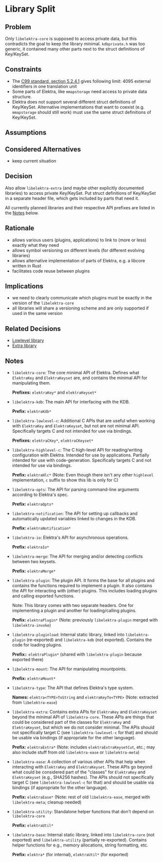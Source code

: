 # Library Split

## Problem

Only `libelektra-core` is supposed to access private data, but this contradicts the goal to keep the library minimal.
`kdbprivate.h` was too generic, it contained many other parts next to the struct definitions of Key/KeySet.

## Constraints

- The [C99 standard, section 5.2.4.1](http://www.open-std.org/jtc1/sc22/wg14/) gives following limit:
  4095 external identifiers in one translation unit
- Some parts of Elektra, like `mmapstorage` need access to private data structure.
- Elektra does not support several different struct definitions of Key/KeySet.
  Alternative implementations that want to coexist (e.g. `mmapstorage` should still work)
  must use the same struct definitions of Key/KeySet.

## Assumptions

## Considered Alternatives

- keep current situation

## Decision

Also allow `libelektra-extra` (and maybe other explicitly documented libraries) to access private Key/KeySet.
Put struct definitions of Key/KeySet in a separate header file, which gets included by parts that need it.

All currently planned libraries and their respective API prefixes are listed in the [Notes](#notes) below.

## Rationale

- allows various users (plugins, applications) to link to (more or less) exactly what they need
- allows symbol versioning on different levels (for different evolving libraries)
- allows alternative implementation of parts of Elektra, e.g. a libcore written in Rust
- facilitates code reuse between plugins

## Implications

- we need to clearly communicate which plugins must be exactly in the version of the `libelektra-core`
- all libraries will share a versioning scheme and are only supported if used in the same version

## Related Decisions

- [Lowlevel library](lowlevel_library.md)
- [Extra library](extra_library.md)

## Notes

- `libelektra-core`:
  The core minimal API of Elektra.
  Defines what `ElektraKey` and `ElektraKeyset` are, and contains the minimal API for manipulating them.

  **Prefixes:** `elektraKey*` and `elektraKeyset*`

- `libelektra-kdb`:
  The main API for interfacing with the KDB.

  **Prefix:** `elektraKdb*`

- `libelektra-lowlevel-c`:
  Additional C APIs that are useful when working with `ElektraKey` and `ElektraKeyset`, but not are not minimal API.
  Specifically targets C and not intended for use via bindings.

  **Prefixes:** `elektraCKey*`, `elektraCKeyset*`

- `libelektra-highlevel-c`:
  The C high-level API for reading/writing configuration with Elektra.
  Intended for use by applications.
  Partially intended for use with code-generation.
  Specifically targets C and not intended for use via bindings.

  **Prefix:** `elektraHlc*`
  (Note: Even though there isn't any other `highlevel` implementation, `c` suffix to show this lib is only for C)

- `libelektra-opts`:
  The API for parsing command-line arguments according to Elektra's spec.

  **Prefix:** `elektraOpts*`

- `libelektra-notification`:
  The API for setting up callbacks and automatically updated variables linked to changes in the KDB.

  **Prefix:** `elektraNotification*`

- `libelektra-io`:
  Elektra's API for asynchronous operations.

  **Prefix:** `elektraIo*`

- `libelektra-merge`:
  The API for merging and/or detecting conflicts between two keysets.

  **Prefix:** `elektraMerge*`

- `libelektra-plugin`:
  The plugin API.
  It forms the base for all plugins and contains the functions required to implement a plugin.
  It also contains the API for interacting with (other) plugins.
  This includes loading plugins and calling exported functions.

  Note: This library comes with two separate headers.
  One for implementing a plugin and another for loading/calling plugins.

  **Prefix:** `elektraPlugin*`
  (Note: previously `libelektra-plugin` merged with `libelektra-invoke`)

- `libelektra-pluginload`:
  Internal static library, linked into `libelektra-plugin` (re-exported) and `libelektra-kdb` (not exported).
  Contains the code for loading plugins.

  **Prefix:**: `elektraPlugin*` (shared with `libelektra-plugin` because exported there)

- `libelektra-mount`:
  The API for manipulating mountpoints.

  **Prefix:** `elektraMount*`

- `libelektra-type`:
  The API that defines Elektra's type system.

  **Names:** `elektra<TYPE>ToString` and `elektraKeyTo<TYPE>`
  (Note: extracted from `libelektra-ease`)

- `libelektra-extra`:
  Contains extra APIs for `ElektraKey` and `ElektraKeyset` beyond the minimal API of `libelektra-core`.
  These APIs are things that could be considered part of the classes for `ElektraKey` and `ElektraKeyset`, but which we do not consider minimal.
  The APIs should not specifically target C (see `libelektra-lowlevel-c` for that) and should be usable via bindings (if appropriate for the other language).

  **Prefix:** `elektraExtra*`
  (Note: includes `elektraExtraKeysetCut`, etc.; may also include stuff from old `libelektra-ease` or `libelektra-meta`)

- `libelektra-ease`:
  A collection of various other APIs that help when interacting with `ElektraKey` and `ElektraKeyset`.
  These APIs go beyond what could be considered part of the "classes" for `ElektraKey` and `ElektraKeyset` (e.g., SHA256 hashes).
  The APIs should not specifically target C (see `libelektra-lowlevel-c` for that) and should be usable via bindings (if appropriate for the other language).

  **Prefix:** `elektraEase*`
  (Note: rest of old `libelektra-ease`, merged with `libelektra-meta`; cleanup needed)

- `libelektra-utility`:
  Standalone helper functions that don't depend on `libelektra-core`

  **Prefix:** `elektraUtil*`

- `libelektra-base`:
  Internal static library, linked into `libelektra-core` (not exported) and `libelektra-utility` (partially re-exported).
  Contains helper functions for e.g., memory allocations, string formatting, etc.

  **Prefix:** `elektra*` (for internal), `elektraUtil*` (for exported)
